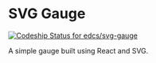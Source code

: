 # SVG Gauge

[![Codeship Status for edcs/svg-gauge](https://codeship.com/projects/811bdfd0-5565-0134-8fbc-4e423e130982/status?branch=master)](https://codeship.com/projects/172056)

A simple gauge built using React and SVG.

